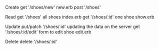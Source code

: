 Create
get '/shoes/new' new.erb
post '/shoes'

Read
get '/shoes' all shoes index.erb
get '/shoes/:id' one shoe show.erb


Update
put/patch '/shoes/:id' updating the data on the server
get '/shoes/:id/edit' form to edit shoe
edit.erb


Delete
delete '/shoes/:id'


